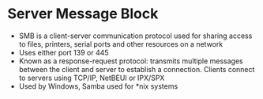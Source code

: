 # Server Message Block

- SMB is a client-server communication protocol used for sharing access to files, printers, serial ports and other resources on a network
- Uses either port 139 or 445
- Known as a response-request protocol: transmits multiple messages between the client and server to establish a connection. Clients connect to servers using TCP/IP, NetBEUI or IPX/SPX
- Used by Windows, Samba used for *nix systems
